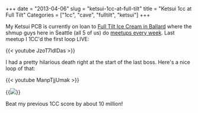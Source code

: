 +++
date = "2013-04-06"
slug = "ketsui-1cc-at-full-tilt"
title = "Ketsui 1cc at Full Tilt"
Categories = ["1cc", "cave", "fulltilt", "ketsui"]
+++

My Ketsui PCB is currently on loan to
[Full Tilt Ice Cream in Ballard](http://www.yelp.com/biz/full-tilt-ice-cream-seattle-5) where the
shmup guys here in Seattle (all 5 of us) do
[meetups every week](http://shmups.system11.org/viewtopic.php?f=8&t=41318). Last meetup I 1CC'd the
first loop LIVE:

{{< youtube JzoT7ldlDas  >}}

I had a pretty hilarious death right at the start of the last boss. Here's a nice loop of that:

{{< youtube ManpTjjUmak  >}}

{{<img src="/images/Ketsui1CCFT.jpg" caption="Final score: 82,520,034">}}

Beat my previous 1CC score by about 10 million!

